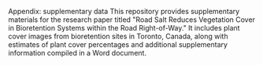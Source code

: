 Appendix: supplementary data
This repository provides supplementary materials for the research paper titled "Road Salt Reduces Vegetation Cover in Bioretention Systems within the Road Right-of-Way." It includes plant cover images from bioretention sites in Toronto, Canada, along with estimates of plant cover percentages and additional supplementary information compiled in a Word document.
